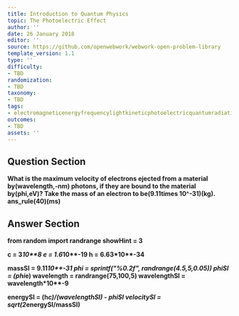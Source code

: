 ```yaml
---
title: Introduction to Quantum Physics
topic: The Photoelectric Effect
author: ''
date: 26 January 2018
editor: ''
source: https://github.com/openwebwork/webwork-open-problem-library
template_version: 1.1
type: ''
difficulty:
- TBD
randomization:
- TBD
taxonomy:
- TBD
tags:
- electromagneticenergyfrequencylightkineticphotoelectricquantumradiationvelocitywavelength
outcomes:
- TBD
assets: ''
---
```


## Question Section 

<b>
What is the maximum velocity of electrons ejected from a material by(wavelength,-nm) photons, if they are bound to the material by(phi,eV)? Take the mass of an electron to be(9.11times 10^-31)(kg).
ans_rule(40)(ms)



## Answer Section

from random import randrange
showHint = 3

c = 3*10**8
e = 1.6*10**-19
h = 6.63*10**-34

massSI = 9.11*10**-31
phi = sprintf("%0.2f", randrange(4.5,5,0.05))
phiSI = (phi*e)
wavelength = randrange(75,100,5)
wavelengthSI = wavelength*10**-9

energySI  = (h*c)/(wavelengthSI) - phiSI
velocitySI = sqrt(2*energySI/massSI)